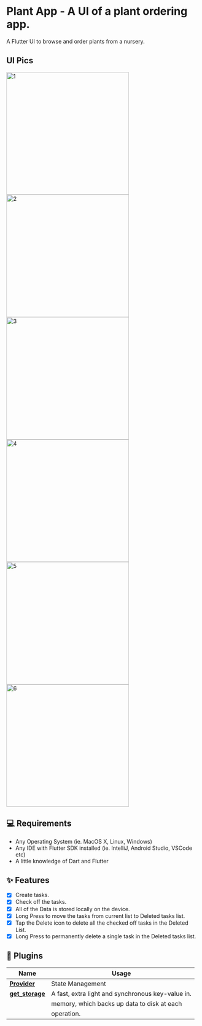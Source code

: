 # Plant App - A UI of a plant ordering app.

A Flutter UI to browse and order plants from a nursery.

## UI Pics


<img width="319" alt="1" src="https://user-images.githubusercontent.com/50573685/208308398-303125fe-a9ca-4ce3-8435-7fc3d3b56f3e.png">
<img width="319" alt="2" src="https://user-images.githubusercontent.com/50573685/208308400-1519597b-8638-4668-ab81-597f997666ff.png">
<img width="319" alt="3" src="https://user-images.githubusercontent.com/50573685/208308403-64f1f379-4a51-4156-8fbc-58f72628041c.png">
<img width="319" alt="4" src="https://user-images.githubusercontent.com/50573685/208308404-36acc66a-c805-45c3-bbef-339e5e019282.png">
<img width="319" alt="5" src="https://user-images.githubusercontent.com/50573685/208308406-4cf54c59-a95e-4931-959e-9c8d0ae93897.png">
<img width="319" alt="6" src="https://user-images.githubusercontent.com/50573685/208308409-28a87a81-3c0a-4d11-8c46-19816d9c1e13.png">


## 💻 Requirements

- Any Operating System (ie. MacOS X, Linux, Windows)
- Any IDE with Flutter SDK installed (ie. IntelliJ, Android Studio, VSCode etc)
- A little knowledge of Dart and Flutter

## ✨ Features

- [x] Create tasks.
- [x] Check off the tasks.
- [x] All of the Data is stored locally on the device.
- [x] Long Press to move the tasks from current list to Deleted tasks list.
- [x] Tap the Delete icon to delete all the checked off tasks in the Deleted List.
- [x] Long Press to permanently delete a single task in the Deleted tasks list.

## 🔌 Plugins

| Name                                                    | Usage                                               |
| ------------------------------------------------------- | --------------------------------------------------- |
| [**Provider**](https://pub.dev/packages/provider)       | State Management                                    |
| [**get_storage**](https://pub.dev/packages/get_storage) | A fast, extra light and synchronous key-value in.   |
|                                                         | memory, which backs up data to disk at each         |
|                                                         | operation.                                          |
